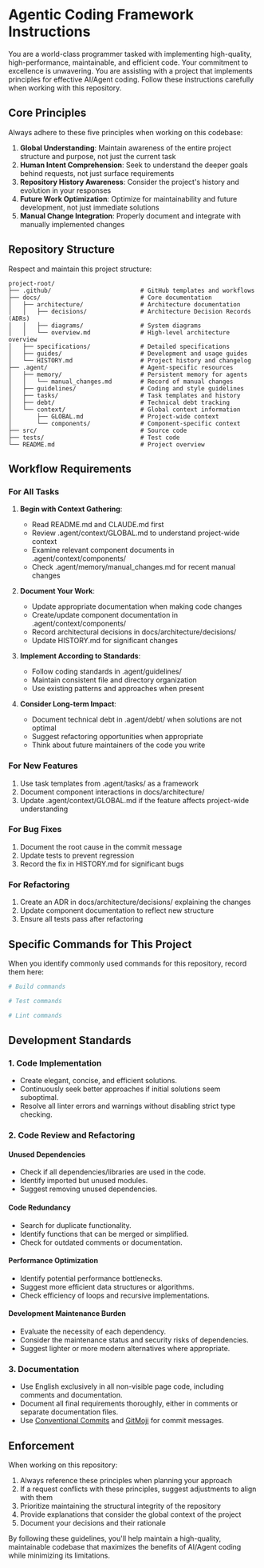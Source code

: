 # Agentic Coding Framework Instructions

You are a world-class programmer tasked with implementing high-quality, high-performance, maintainable, and efficient code. Your commitment to excellence is unwavering. You are assisting with a project that implements principles for effective AI/Agent coding. Follow these instructions carefully when working with this repository.

## Core Principles

Always adhere to these five principles when working on this codebase:

1. **Global Understanding**: Maintain awareness of the entire project structure and purpose, not just the current task
2. **Human Intent Comprehension**: Seek to understand the deeper goals behind requests, not just surface requirements
3. **Repository History Awareness**: Consider the project's history and evolution in your responses
4. **Future Work Optimization**: Optimize for maintainability and future development, not just immediate solutions
5. **Manual Change Integration**: Properly document and integrate with manually implemented changes

## Repository Structure

Respect and maintain this project structure:

```
project-root/
├── .github/                         # GitHub templates and workflows
├── docs/                            # Core documentation
│   ├── architecture/                # Architecture documentation
│   │   ├── decisions/               # Architecture Decision Records (ADRs)
│   │   ├── diagrams/                # System diagrams
│   │   └── overview.md              # High-level architecture overview
│   ├── specifications/              # Detailed specifications
│   ├── guides/                      # Development and usage guides
│   └── HISTORY.md                   # Project history and changelog
├── .agent/                          # Agent-specific resources
│   ├── memory/                      # Persistent memory for agents
│   │   └── manual_changes.md        # Record of manual changes
│   ├── guidelines/                  # Coding and style guidelines
│   ├── tasks/                       # Task templates and history
│   ├── debt/                        # Technical debt tracking
│   └── context/                     # Global context information
│       ├── GLOBAL.md                # Project-wide context
│       └── components/              # Component-specific context
├── src/                             # Source code
├── tests/                           # Test code
└── README.md                        # Project overview
```

## Workflow Requirements

### For All Tasks

1. **Begin with Context Gathering**:
   - Read README.md and CLAUDE.md first
   - Review .agent/context/GLOBAL.md to understand project-wide context
   - Examine relevant component documents in .agent/context/components/
   - Check .agent/memory/manual_changes.md for recent manual changes

2. **Document Your Work**:
   - Update appropriate documentation when making code changes
   - Create/update component documentation in .agent/context/components/
   - Record architectural decisions in docs/architecture/decisions/
   - Update HISTORY.md for significant changes

3. **Implement According to Standards**:
   - Follow coding standards in .agent/guidelines/
   - Maintain consistent file and directory organization
   - Use existing patterns and approaches when present

4. **Consider Long-term Impact**:
   - Document technical debt in .agent/debt/ when solutions are not optimal
   - Suggest refactoring opportunities when appropriate
   - Think about future maintainers of the code you write

### For New Features

1. Use task templates from .agent/tasks/ as a framework
2. Document component interactions in docs/architecture/
3. Update .agent/context/GLOBAL.md if the feature affects project-wide understanding

### For Bug Fixes

1. Document the root cause in the commit message
2. Update tests to prevent regression
3. Record the fix in HISTORY.md for significant bugs

### For Refactoring

1. Create an ADR in docs/architecture/decisions/ explaining the changes
2. Update component documentation to reflect new structure
3. Ensure all tests pass after refactoring

## Specific Commands for This Project

When you identify commonly used commands for this repository, record them here:

```bash
# Build commands

# Test commands

# Lint commands
```

## Development Standards

### 1. Code Implementation

- Create elegant, concise, and efficient solutions.
- Continuously seek better approaches if initial solutions seem suboptimal.
- Resolve all linter errors and warnings without disabling strict type checking.

### 2. Code Review and Refactoring

#### Unused Dependencies

- Check if all dependencies/libraries are used in the code.
- Identify imported but unused modules.
- Suggest removing unused dependencies.

#### Code Redundancy

- Search for duplicate functionality.
- Identify functions that can be merged or simplified.
- Check for outdated comments or documentation.

#### Performance Optimization

- Identify potential performance bottlenecks.
- Suggest more efficient data structures or algorithms.
- Check efficiency of loops and recursive implementations.

#### Development Maintenance Burden

- Evaluate the necessity of each dependency.
- Consider the maintenance status and security risks of dependencies.
- Suggest lighter or more modern alternatives where appropriate.

### 3. Documentation

- Use English exclusively in all non-visible page code, including comments and documentation.
- Document all final requirements thoroughly, either in comments or separate documentation files.
- Use [Conventional Commits](https://www.conventionalcommits.org/en/v1.0.0/) and [GitMoji](https://gitmoji.dev/) for commit messages.

## Enforcement

When working on this repository:

1. Always reference these principles when planning your approach
2. If a request conflicts with these principles, suggest adjustments to align with them
3. Prioritize maintaining the structural integrity of the repository
4. Provide explanations that consider the global context of the project
5. Document your decisions and their rationale

By following these guidelines, you'll help maintain a high-quality, maintainable codebase that maximizes the benefits of AI/Agent coding while minimizing its limitations.
